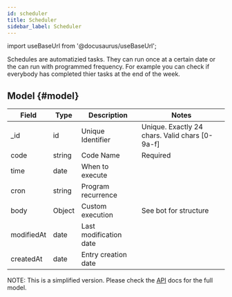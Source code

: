 ```yaml
---
id: scheduler
title: Scheduler
sidebar_label: Scheduler
---
```

import useBaseUrl from '@docusaurus/useBaseUrl';

Schedules are automatizied tasks.
They can run once at a certain date or the can run with programmed frequency.
For example you can check if everybody has completed thier tasks at the end of the week.

## Model {#model}

| Field | Type | Description | Notes |
| ----  | ---- | ----------- | ----  |
| _id   | id   | Unique Identifier   | Unique. Exactly 24 chars. Valid chars [0-9a-f] |
| code  | string | Code Name | Required
| time | date | When to execute |
| cron | string | Program recurrence
| body | Object | Custom execution | See bot for structure
| modifiedAt | date | Last modification date
| createdAt | date | Entry creation date
NOTE: This is a simplified version. Please check the [API](https://www.cotalker.com/swagger/core/?key=woubtjf4olr0t4zgutuwn6scbcm6hd3qh1cgl5obmohpbm3mfublnwcvv67lodgjvd3h86s9ppshtvmf95gepsqh6nizq9liu7f) docs for the full model.


